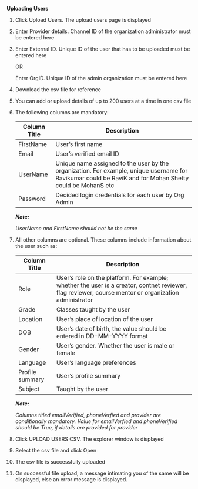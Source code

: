 **Uploading Users**

1. Click Upload Users. The upload users page is displayed
2. Enter Provider details. Channel ID of the organization administrator must be entered here
3. Enter External ID. Unique ID of the user that has to be uploaded must be entered here
    
    OR
    
    Enter OrgID. Unique ID of the admin organization must be entered here
    
4. Download the csv file for reference
5. You can add or upload details of up to 200 users at a time in one csv file
6. The following columns are mandatory:
	
    Column Title	| Description
    --------------------|-------------
    FirstName	| User’s first name
    Email	| User’s verified email ID
    UserName	| Unique name assigned to the user by the organization. For example, unique username for Ravikumar could be RaviK and for Mohan Shetty could be MohanS etc
    Password	| Decided login credentials for each user by Org Admin

	***Note:***
	
	*UserName and FirstName should not be the same*

7. All other columns are optional. These columns include information about the user such as:

	Column Title	| Description
    --------------------|-------------
    Role	| User’s role on the platform. For example; whether the user is a creator, contnet reviewer, flag reviewer, course mentor or organization administrator
    Grade	| Classes taught by the user
    Location	| User’s place of location of the user
    DOB	| User’s date of birth, the value should be entered in DD-MM-YYYY format
    Gender	| User’s gender. Whether the user is male or female
    Language	| User’s language preferences
    Profile summary	| User’s profile summary
    Subject	| Taught by the user
    
	***Note:***
	
	*Columns titled emailVerified, phoneVerfied and provider are conditionally mandatory. Value for emailVerfied and phoneVerified should be True, if details are provided for provider*

8. Click UPLOAD USERS CSV. The explorer window is displayed
9. Select the csv file and click Open
10. The csv file is successfully uploaded
11. On successful file upload, a message intimating you of the same will be displayed, else an error message is displayed.
